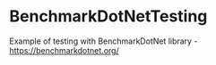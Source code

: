 # BenchmarkDotNetTesting
Example of testing with BenchmarkDotNet library - https://benchmarkdotnet.org/